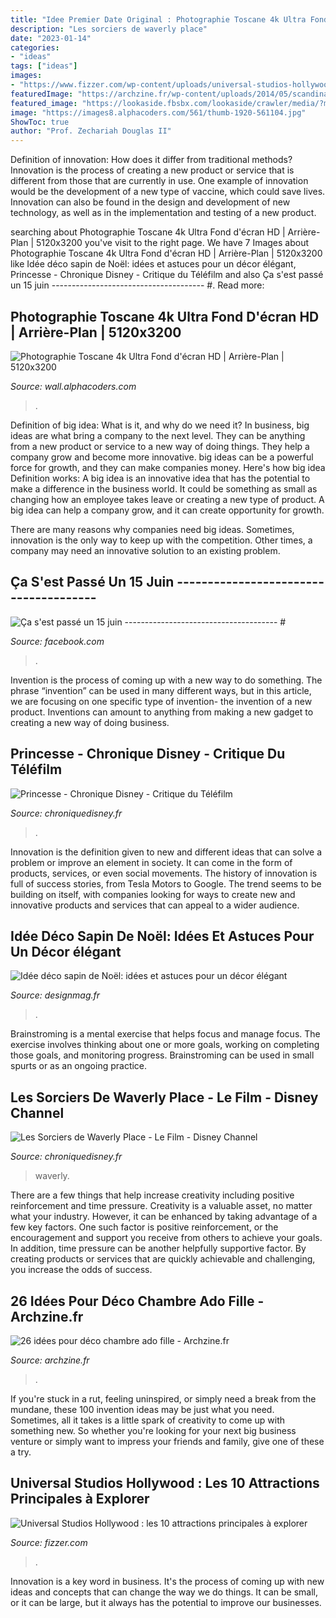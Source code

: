 ```yaml
---
title: "Idee Premier Date Original : Photographie Toscane 4k Ultra Fond D&#039;écran Hd"
description: "Les sorciers de waverly place"
date: "2023-01-14"
categories:
- "ideas"
tags: ["ideas"]
images:
- "https://www.fizzer.com/wp-content/uploads/universal-studios-hollywood.jpg"
featuredImage: "https://archzine.fr/wp-content/uploads/2014/05/scandinave-déco-chambre-ado-armoire.jpg"
featured_image: "https://lookaside.fbsbx.com/lookaside/crawler/media/?media_id=597295454219235"
image: "https://images8.alphacoders.com/561/thumb-1920-561104.jpg"
ShowToc: true
author: "Prof. Zechariah Douglas II"
---
```



Definition of innovation: How does it differ from traditional methods?
Innovation is the process of creating a new product or service that is different from those that are currently in use. One example of innovation would be the development of a new type of vaccine, which could save lives. Innovation can also be found in the design and development of new technology, as well as in the implementation and testing of a new product.

	

		
searching about Photographie Toscane 4k Ultra Fond d&#039;écran HD | Arrière-Plan | 5120x3200 you've visit to the right page. We have 7 Images about Photographie Toscane 4k Ultra Fond d&#039;écran HD | Arrière-Plan | 5120x3200 like Idée déco sapin de Noël: idées et astuces pour un décor élégant, Princesse - Chronique Disney - Critique du Téléfilm and also Ça s&#039;est passé un 15 juin -------------------------------------- #. Read more:
		
    
## Photographie Toscane 4k Ultra Fond D&#039;écran HD | Arrière-Plan | 5120x3200

<img loading=lazy src="https://images8.alphacoders.com/561/thumb-1920-561104.jpg" onerror="this.onerror=null;this.src='https://tse3.mm.bing.net/th?id=OIP.gs1MdCA3b5pHtzn8Yy6K5QHaEo&amp;pid=15.1';" alt="Photographie Toscane 4k Ultra Fond d&#039;écran HD | Arrière-Plan | 5120x3200">

_Source: wall.alphacoders.com_

>. 

	

Definition of big idea: What is it, and why do we need it?
In business, big ideas are what bring a company to the next level. They can be anything from a new product or service to a new way of doing things. They help a company grow and become more innovative. big ideas can be a powerful force for growth, and they can make companies money.
Here's how big idea Definition works: 
A big idea is an innovative idea that has the potential to make a difference in the business world. It could be something as small as changing how an employee takes leave or creating a new type of product. A big idea can help a company grow, and it can create opportunity for growth. 

There are many reasons why companies need big ideas. Sometimes, innovation is the only way to keep up with the competition. Other times, a company may need an innovative solution to an existing problem.

    
## Ça S&#039;est Passé Un 15 Juin -------------------------------------- #

<img loading=lazy src="https://lookaside.fbsbx.com/lookaside/crawler/media/?media_id=597295454219235" onerror="this.onerror=null;this.src='https://tse2.mm.bing.net/th?id=OIP.jLIy73YI0mmUp3UZ9ci2jwHaJ4&amp;pid=15.1';" alt="Ça s&#039;est passé un 15 juin -------------------------------------- #">

_Source: facebook.com_

>. 

	

Invention is the process of coming up with a new way to do something. The phrase “invention” can be used in many different ways, but in this article, we are focusing on one specific type of invention- the invention of a new product. Inventions can amount to anything from making a new gadget to creating a new way of doing business.

    
## Princesse - Chronique Disney - Critique Du Téléfilm

<img loading=lazy src="https://www.chroniquedisney.fr/imgFiliale/abcfamily/2008-princesse-01.jpg" onerror="this.onerror=null;this.src='https://tse3.mm.bing.net/th?id=OIP.qdFnkLf2ZXrXkx4xhzonRgHaJ3&amp;pid=15.1';" alt="Princesse - Chronique Disney - Critique du Téléfilm">

_Source: chroniquedisney.fr_

>. 

	

Innovation is the definition given to new and different ideas that can solve a problem or improve an element in society. It can come in the form of products, services, or even social movements. The history of innovation is full of success stories, from Tesla Motors to Google. The trend seems to be building on itself, with companies looking for ways to create new and innovative products and services that can appeal to a wider audience.

    
## Idée Déco Sapin De Noël: Idées Et Astuces Pour Un Décor élégant

<img loading=lazy src="https://designmag.fr/wp-content/uploads/2015/08/idee-deco-sapin-de-Noël.jpg" onerror="this.onerror=null;this.src='https://tse2.mm.bing.net/th?id=OIP.Gcl4Bs7hVJRjcHsXCl_tCQHaLH&amp;pid=15.1';" alt="Idée déco sapin de Noël: idées et astuces pour un décor élégant">

_Source: designmag.fr_

>. 

	

Brainstroming is a mental exercise that helps focus and manage focus. The exercise involves thinking about one or more goals, working on completing those goals, and monitoring progress. Brainstroming can be used in small spurts or as an ongoing practice.

    
## Les Sorciers De Waverly Place - Le Film - Disney Channel

<img loading=lazy src="https://www.chroniquedisney.fr/imgTele/dcom/2009-waverly-1.jpg" onerror="this.onerror=null;this.src='https://tse1.mm.bing.net/th?id=OIP.E3Ya9SOfM3jsV19fnlkNygHaKf&amp;pid=15.1';" alt="Les Sorciers de Waverly Place - Le Film - Disney Channel">

_Source: chroniquedisney.fr_

>waverly. 

	

There are a few things that help increase creativity including positive reinforcement and time pressure.
Creativity is a valuable asset, no matter what your industry. However, it can be enhanced by taking advantage of a few key factors. One such factor is positive reinforcement, or the encouragement and support you receive from others to achieve your goals. In addition, time pressure can be another helpfully supportive factor. By creating products or services that are quickly achievable and challenging, you increase the odds of success.

    
## 26 Idées Pour Déco Chambre Ado Fille - Archzine.fr

<img loading=lazy src="https://archzine.fr/wp-content/uploads/2014/05/scandinave-déco-chambre-ado-armoire.jpg" onerror="this.onerror=null;this.src='https://tse4.mm.bing.net/th?id=OIP.98SiEAkNm4KrtWOTpukShgHaJ4&amp;pid=15.1';" alt="26 idées pour déco chambre ado fille - Archzine.fr">

_Source: archzine.fr_

>. 

	

If you're stuck in a rut, feeling uninspired, or simply need a break from the mundane, these 100 invention ideas may be just what you need. Sometimes, all it takes is a little spark of creativity to come up with something new. So whether you're looking for your next big business venture or simply want to impress your friends and family, give one of these a try.

    
## Universal Studios Hollywood : Les 10 Attractions Principales à Explorer

<img loading=lazy src="https://www.fizzer.com/wp-content/uploads/universal-studios-hollywood.jpg" onerror="this.onerror=null;this.src='https://tse3.mm.bing.net/th?id=OIP.ffftloskDm_KHE7jpQ0uBgHaGI&amp;pid=15.1';" alt="Universal Studios Hollywood : les 10 attractions principales à explorer">

_Source: fizzer.com_

>. 

	

Innovation is a key word in business. It's the process of coming up with new ideas and concepts that can change the way we do things. It can be small, or it can be large, but it always has the potential to improve our businesses.

